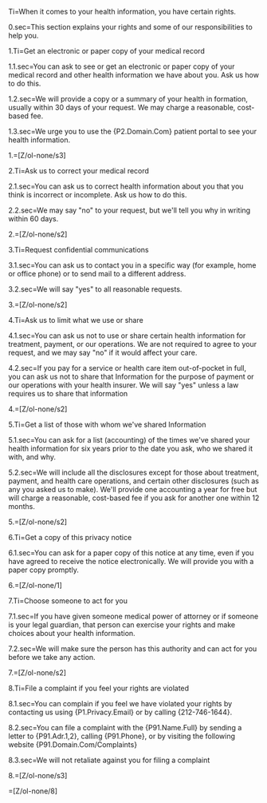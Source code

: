 Ti=When it comes to your health information, you have certain rights.

0.sec=This section explains your rights and some of our responsibilities to help you.

1.Ti=Get an electronic or paper copy of your medical record

1.1.sec=You can ask to see or get an electronic or paper copy of your medical record and other health information we have about you. Ask us how to do this.

1.2.sec=We will provide a copy or a summary of your health in formation, usually within 30 days of your request. We may charge a reasonable, cost-based fee.

1.3.sec=We urge you to use the {P2.Domain.Com} patient portal to see your health information.

1.=[Z/ol-none/s3]

2.Ti=Ask us to correct your medical record

2.1.sec=You can ask us to correct health information about you that you think is incorrect or incomplete. Ask us how to do this.

2.2.sec=We may say "no" to your request, but we'll tell you why in writing within 60 days.

2.=[Z/ol-none/s2]

3.Ti=Request confidential communications

3.1.sec=You can ask us to contact you in a specific way (for example, home or office phone) or to send mail to a different address.

3.2.sec=We will say "yes" to all reasonable requests.

3.=[Z/ol-none/s2]

4.Ti=Ask us to limit what we use or share

4.1.sec=You can ask us not to use or share certain health information for treatment, payment, or our operations. We are not required to agree to your request, and we may say "no" if it would affect your care.

4.2.sec=If you pay for a service or health care item out-of-pocket in full, you can ask us not to share that Information for the purpose of payment or our operations with your health insurer. We will say "yes" unless a law requires us to share that information

4.=[Z/ol-none/s2]

5.Ti=Get a list of those with whom we've shared Information

5.1.sec=You can ask for a list (accounting) of the times we've shared your health information for six years prior to the date you ask, who we shared it with, and why.

5.2.sec=We will include all the disclosures except for those about treatment, payment, and health care operations, and certain other disclosures (such as any you asked us to make). We'll provide one accounting a year for free but will charge a reasonable, cost-based fee if you ask for another one within 12 months.

5.=[Z/ol-none/s2]

6.Ti=Get a copy of this privacy notice

6.1.sec=You can ask for a paper copy of this notice at any time, even if you have agreed to receive the notice electronically. We will provide you with a paper copy promptly.

6.=[Z/ol-none/1]

7.Ti=Choose someone to act for you

7.1.sec=If you have given someone medical power of attorney or if someone is your legal guardian, that person can exercise your rights and make choices about your health information.

7.2.sec=We will make sure the person has this authority and can act for you before we take any action.

7.=[Z/ol-none/s2]

8.Ti=File a complaint if you feel your rights are violated

8.1.sec=You can complain if you feel we have violated your rights by contacting us using {P1.Privacy.Email} or by calling {212-746-1644}.

8.2.sec=You can file a complaint with the {P91.Name.Full} by sending a letter to {P91.Adr.1,2}, calling {P91.Phone}, or by visiting the following website {P91.Domain.Com/Complaints}

8.3.sec=We will not retaliate against you for filing a complaint

8.=[Z/ol-none/s3]

=[Z/ol-none/8]

